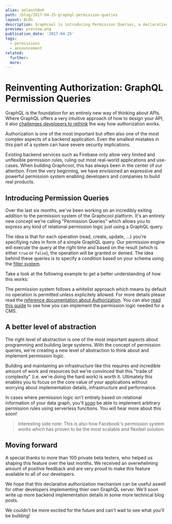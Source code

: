 ```yaml
---
alias: oolooch8oh
path: /blog/2017-04-25-graphql-permission-queries
layout: BLOG
description: Graphcool is introducing Permission Queries, a declarative authorization mechanism for GraphQL APIs.
preview: preview.png
publication_date: '2017-04-25'
tags:
  - permissions
  - announcement
related:
  further:
  more:
---
```


# Reinventing Authorization: GraphQL Permission Queries

GraphQL is the foundation for an entirely new way of thinking about APIs. Where GraphQL offers a very intuitive approach of how to design your API, it also [challenges developers to rethink](https://github.com/apollographql/graphql-tools/issues/313) the way how authorization works.

Authorization is one of the most important but often also one of the most complex aspects of a backend application. Even the smallest mistakes in this part of a system can have severe security implications.

Existing backend services such as Firebase only allow very limited and unflexible permission rules, ruling out most real-world applications and use-cases. When building Graphcool, this has always been in the center of our attention. From the very beginning, we have envisioned an expressive and powerful permission system enabling developers and companies to build real products.

## Introducing Permission Queries

Over the last six months, we've been working on an incredibly exiting addition to the permission system of the Graphcool platform. It's an entirely new concept we're calling "Permission Queries" which allows you to express any kind of relational permission logic just using a GraphQL query.

The idea is that for each operation (read, create, update, ...) you're specifiying rules in form of a simple GraphQL query. Our permission engine will execute the query at the right time and based on the result (which is either `true` or `false`), the operation will be granted or denied. The idea behind these queries is to specify a condition based on your schema using the [filter system](!alias-aing7uech3).

Take a look at the following example to get a better understanding of how this works:

<!-- PERMISSION_EXAMPLES -->

The permission system follows a whitelist approach which means by default no operation is permitted unless explicitely allowed. For more details please read the [reference documentation about Authorization](!alias-iegoo0heez). You can also [read this guide](!alias-miesho4goo) to see how you can implement the permission logic needed for a CMS.

## A better level of abstraction

The right level of abstraction is one of the most important aspects about programming and building large systems. With the concept of permission queries, we're creating a new level of abstraction to think about and implement permission logic.

Building and maintaining an infrastructure like this requires and incredible amount of work and resources but we're convinced that this "trade of complexity" (i.e. we're doing the hard work) is worth it. Ultimately this enables you to focus on the core value of your applications without worrying about implementation details, infrastructure and performance.

In cases where permission logic isn't entirely based on relational information of your data graph, you'll [soon](https://github.com/graphcool/feature-requests/issues/183) be able to implement arbitrary permission rules using serverless functions. You will hear more about this soon!

> Interesting side note: This is also how Facebook's permission system works which has proven to be the most scalable and flexibel solution.

## Moving forward

A special thanks to more than 100 private beta testers, who helped us shaping this feature over the last months. We received an overwhelming amount of positive feedback and are very proud to make this feature available to all of our developers.

We hope that this declarative authorization mechanism can be useful aswell for other developers implementing thier own GraphQL server. We'll soon write up more backend implementation details in some more technical blog posts.

We couldn't be more excited for the future and can't wait to see what you'll be building!
